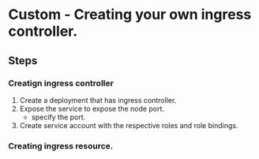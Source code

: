 # Custom - Creating your own ingress controller. 

## Steps
### Creatign ingress controller
1. Create a deployment that has ingress controller. 
2. Expose the service to expose the node port. 
    - specify the port. 
3. Create service account with the respective roles and role bindings. 

### Creating ingress resource. 


